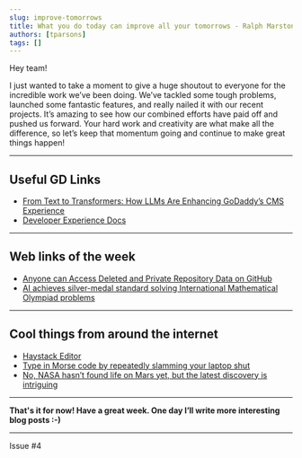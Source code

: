 ```yaml
---
slug: improve-tomorrows
title: What you do today can improve all your tomorrows - Ralph Marston
authors: [tparsons]
tags: []
---
```

Hey team!

I just wanted to take a moment to give a huge shoutout to everyone for the incredible work we’ve been doing. We’ve tackled some tough problems, launched some fantastic features, and really nailed it with our recent projects. It’s amazing to see how our combined efforts have paid off and pushed us forward. Your hard work and creativity are what make all the difference, so let’s keep that momentum going and continue to make great things happen!
<!-- truncate -->

---

## Useful GD Links

- [From Text to Transformers: How LLMs Are Enhancing GoDaddy’s CMS Experience](https://www.godaddy.com/resources/news/from-text-to-transformers-how-llms-are-enhancing-godaddys-cms-experience)
- [Developer Experience Docs](https://pcp-docs.int.gdcorp.tools/)

---

## Web links of the week

- [Anyone can Access Deleted and Private Repository Data on GitHub](https://trufflesecurity.com/blog/anyone-can-access-deleted-and-private-repo-data-github)
- [AI achieves silver-medal standard solving International Mathematical Olympiad problems](https://deepmind.google/discover/blog/ai-solves-imo-problems-at-silver-medal-level/)

---

## Cool things from around the internet

- [Haystack Editor](https://haystackeditor.com/)
- [Type in Morse code by repeatedly slamming your laptop shut](https://github.com/veggiedefender/open-and-shut?utm_source=cassidoo&utm_medium=email&utm_campaign=you-are-only-as-beautiful-as-the-many-beautiful)
- [No, NASA hasn’t found life on Mars yet, but the latest discovery is intriguing](https://arstechnica.com/space/2024/07/no-nasa-hasnt-found-life-on-mars-yet-but-the-latest-discovery-is-intriguing/)

---

**That's it for now! Have a great week. One day I’ll write more interesting blog posts :-)**

---

Issue #4
